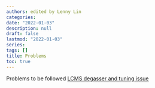 ```yaml
---
authors: edited by Lenny Lin
categories: 
date: "2022-01-03"
description: null
draft: false
lastmod: "2022-01-03"
series: 
tags: []
title: Problems
toc: true
---
```







<!--more-->
Problems to be followed
[LCMS degasser and tuning issue](https://community.agilent.com/technical/lcms/f/forum/3188/lcms-degasser-and-tuning-issue)
